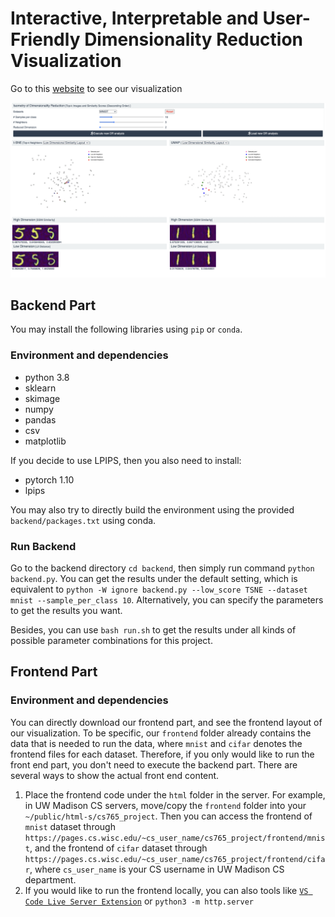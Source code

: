 # Interactive, Interpretable and User-Friendly Dimensionality Reduction Visualization
Go to this [website](https://pages.cs.wisc.edu/~mucai/cs765/cs765_project/DR_vis) to see our visualization

![model_layout](teaser/layout.png)
## Backend Part
You may install the following libraries using `pip` or `conda`. 
### Environment and dependencies
- python 3.8
- sklearn
- skimage
- numpy
- pandas
- csv
- matplotlib 

If you decide to use LPIPS, then you also need to install:
- pytorch 1.10
- lpips

You may also try to directly build the environment using the provided `backend/packages.txt` using conda. 

### Run Backend
Go to the backend directory `cd backend`, then simply run command `python backend.py`. You can get the 
results under the default setting, which is equivalent to 
`python -W ignore backend.py --low_score TSNE --dataset mnist --sample_per_class 10`.
Alternatively, you can specify the parameters to get the results you want.

Besides, you can use `bash run.sh` to get the results under all kinds of possible 
parameter combinations for this project. 


## Frontend Part
### Environment and dependencies
You can directly download our frontend part, and see the frontend layout of our visualization. 
To be specific, our `frontend` folder already contains the data that is needed to run the data, where `mnist` and `cifar` denotes the 
frontend files for each dataset.
 Therefore, if you only would like to run the front end part,  you don't need to execute the backend part.
There are several ways to show the actual front end content.
1. Place the frontend code under the `html` folder in the server.
For example, in UW Madison CS servers, move/copy the `frontend` folder into your `~/public/html-s/cs765_project`.
Then you can access the frontend of `mnist` dataset through  `https://pages.cs.wisc.edu/~cs_user_name/cs765_project/frontend/mnist`, and
the frontend of `cifar` dataset through  `https://pages.cs.wisc.edu/~cs_user_name/cs765_project/frontend/cifar`,
where `cs_user_name` is your CS username in UW Madison CS department.
2. If you would like to run the frontend locally, you can also tools like [`VS Code Live Server Extension`](https://marketplace.visualstudio.com/items?itemName=ritwickdey.LiveServer) or `python3 -m http.server`
